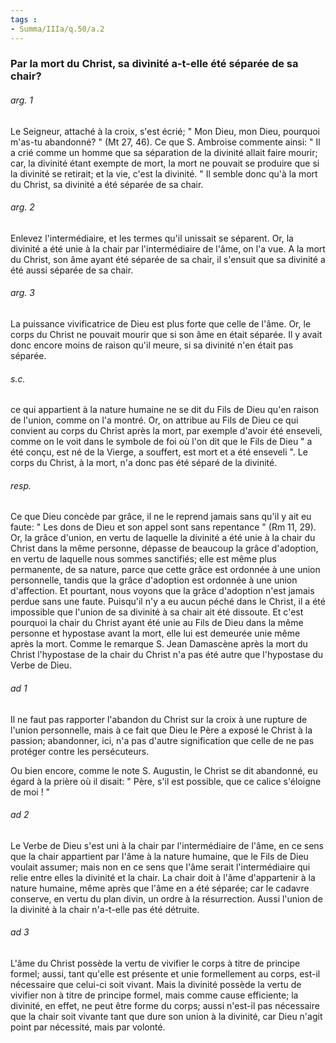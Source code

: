 ```yaml
---
tags : 
- Summa/IIIa/q.50/a.2
---
```


### Par la mort du Christ, sa divinité a-t-elle été séparée de sa chair?

###### arg. 1
Le Seigneur, attaché à la croix, s'est écrié; " Mon Dieu, mon Dieu, pourquoi m'as-tu abandonné? " (Mt 27, 46). Ce que S. Ambroise commente ainsi: " Il a crié comme un homme que sa séparation de la divinité allait faire mourir; car, la divinité étant exempte de mort, la mort ne pouvait se produire que si la divinité se retirait; et la vie, c'est la divinité. " Il semble donc qu'à la mort du Christ, sa divinité a été séparée de sa chair. 

###### arg. 2
Enlevez l'intermédiaire, et les termes qu'il unissait se séparent. Or, la divinité a été unie à la chair par l'intermédiaire de l'âme, on l'a vue. A la mort du Christ, son âme ayant été séparée de sa chair, il s'ensuit que sa divinité a été aussi séparée de sa chair. 

###### arg. 3
La puissance vivificatrice de Dieu est plus forte que celle de l'âme. Or, le corps du Christ ne pouvait mourir que si son âme en était séparée. Il y avait donc encore moins de raison qu'il meure, si sa divinité n'en était pas séparée. 

###### s.c.
ce qui appartient à la nature humaine ne se dit du Fils de Dieu qu'en raison de l'union, comme on l'a montré. Or, on attribue au Fils de Dieu ce qui convient au corps du Christ après la mort, par exemple d'avoir été enseveli, comme on le voit dans le symbole de foi où l'on dit que le Fils de Dieu " a été conçu, est né de la Vierge, a souffert, est mort et a été enseveli ". Le corps du Christ, à la mort, n'a donc pas été séparé de la divinité. 

###### resp.
Ce que Dieu concède par grâce, il ne le reprend jamais sans qu'il y ait eu faute: " Les dons de Dieu et son appel sont sans repentance " (Rm 11, 29). Or, la grâce d'union, en vertu de laquelle la divinité a été unie à la chair du Christ dans la même personne, dépasse de beaucoup la grâce d'adoption, en vertu de laquelle nous sommes sanctifiés; elle est même plus permanente, de sa nature, parce que cette grâce est ordonnée à une union personnelle, tandis que la grâce d'adoption est ordonnée à une union d'affection. Et pourtant, nous voyons que la grâce d'adoption n'est jamais perdue sans une faute. Puisqu'il n'y a eu aucun péché dans le Christ, il a été impossible que l'union de sa divinité à sa chair ait été dissoute. Et c'est pourquoi la chair du Christ ayant été unie au Fils de Dieu dans la même personne et hypostase avant la mort, elle lui est demeurée unie même après la mort. Comme le remarque S. Jean Damascène après la mort du Christ l'hypostase de la chair du Christ n'a pas été autre que l'hypostase du Verbe de Dieu. 

###### ad 1
Il ne faut pas rapporter l'abandon du Christ sur la croix à une rupture de l'union personnelle, mais à ce fait que Dieu le Père a exposé le Christ à la passion; abandonner, ici, n'a pas d'autre signification que celle de ne pas protéger contre les persécuteurs. 

Ou bien encore, comme le note S. Augustin, le Christ se dit abandonné, eu égard à la prière où il disait: " Père, s'il est possible, que ce calice s'éloigne de moi ! " 

###### ad 2
Le Verbe de Dieu s'est uni à la chair par l'intermédiaire de l'âme, en ce sens que la chair appartient par l'âme à la nature humaine, que le Fils de Dieu voulait assumer; mais non en ce sens que l'âme serait l'intermédiaire qui relie entre elles la divinité et la chair. La chair doit à l'âme d'appartenir à la nature humaine, même après que l'âme en a été séparée; car le cadavre conserve, en vertu du plan divin, un ordre à la résurrection. Aussi l'union de la divinité à la chair n'a-t-elle pas été détruite. 

###### ad 3
L'âme du Christ possède la vertu de vivifier le corps à titre de principe formel; aussi, tant qu'elle est présente et unie formellement au corps, est-il nécessaire que celui-ci soit vivant. Mais la divinité possède la vertu de vivifier non à titre de principe formel, mais comme cause efficiente; la divinité, en effet, ne peut être forme du corps; aussi n'est-il pas nécessaire que la chair soit vivante tant que dure son union à la divinité, car Dieu n'agit point par nécessité, mais par volonté. 

